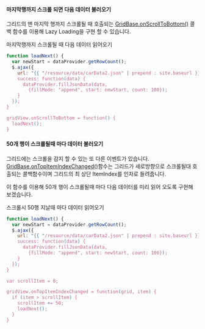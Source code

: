 
#### 마지막행까지 스크롤 되면 다음 데이터 불러오기

그리드의 맨 마지막 행까지 스크롤될 때 호출되는 [GridBase.onScrollToBottom()](http://help.realgrid.com/api/GridBase/onScrollToBottom/) 콜백 함수를 이용해 Lazy Loading을 구현 할 수 있습니다.

<a class="btn primary small round lowercase" id="onScrollToBottom">마지막행까지 스크롤될 때 다음 데이터 읽어오기</a>

```js
function loadNext() {
  var newStart = dataProvider.getRowCount();
  $.ajax({
    url: "{{ "/resource/data/carData2.json" | prepend : site.baseurl }}",
    success: function(data) {
      dataProvider.fillJsonData(data,
        {fillMode: "append", start: newStart, count: 100});
    }
  });
}

gridView.onScrollToBottom = function() {
  loadNext();
}
```

#### 50개 행이 스크롤될때 마다 데이터 불러오기

그리드에는 스크롤을 감지 할 수 있는 또 다른 이벤트가 있습니다.  [GridBase.onTopItemIndexChanged()](http://help.realgrid.com/api/GridBase/onTopItemIndexChanged/)함수는 그리드가 세로방향으로 스크롤될대 호출되는 콜백함수이며 그리드의 최 상단 ItemIndex를 인자로 들려줍니다.

이 함수를 이용해 50개 행이 스크롤될때 마다 다음 데이터를 미리 읽어 오도록 구현해 보겠습니다.

<a class="btn primary small round lowercase" id="onTopItemIndexChanged">스크롤시 50행 지날때 마다 데이터 읽어오기</a>

```js
function loadNext() {
  var newStart = dataProvider.getRowCount();
  $.ajax({
    url: "{{ "/resource/data/carData2.json" | prepend : site.baseurl }}",
    success: function(data) {
      dataProvider.fillJsonData(data,
        {fillMode: "append", start: newStart, count: 100});
    }
  });
}

var scrollItem = 0;

gridView.onTopItemIndexChanged = function(grid, item) {
  if (item > scrollItem) {
    scrollItem += 50;
    loadNext();
  }
}
```

<script>
function loadNext() {
  var newStart = dataProvider.getRowCount();
  $.ajax({
    url: "{{ "/resource/data/carData2.json" | prepend : site.baseurl }}",
    success: function(data) {
      dataProvider.fillJsonData(data, {fillMode: "append", start: newStart, count: 100});
    }
  });
}

$('#onScrollToBottom').click(function() {
  gridView.onScrollToBottom = function(grid) {
    loadNext();
  }
});

var scrollItem = 0;

$('#onTopItemIndexChanged').click(function() {
  gridView.onTopItemIndexChanged = function(grid, item) {
    if (item > scrollItem) {
      scrollItem += 50;
      //console.log(scrollItem);
      loadNext();
    }
  }
});
</script>
